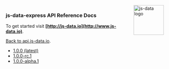 <img src="https://raw.githubusercontent.com/js-data/js-data/master/js-data.png" alt="js-data logo" title="js-data" align="right" width="96" height="96" />

### js-data-express API Reference Docs

To get started visit __[http://js-data.io](http://www.js-data.io)__.

[Back to api.js-data.io](http://api.js-data.io).

* [1.0.0 (latest)](http://api.js-data.io/js-data-express/1.0.0/index.html)
* [1.0.0-rc.1](http://api.js-data.io/js-data-express/1.0.0-rc.1/index.html)
* [1.0.0-alpha.1](http://api.js-data.io/js-data-express/1.0.0-alpha.1/index.html)
